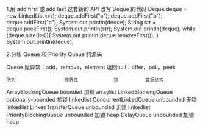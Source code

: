 1.用 add first 或 add last 这套新的 API 改写 Deque 的代码
Deque<String> deque = new LinkedList<>();
        deque.addFirst("a");
        deque.addFirst("b");
        deque.addFirst("c");
        System.out.println(deque);
        String str = deque.peekFirst();
        System.out.println(str);
        System.out.println(deque);
        while (deque.size()>0){
            System.out.println(deque.removeFirst());
        }
        System.out.println(deque);
  
  
  2.分析 Queue 和 Priority Queue 的源码
  
  
Queue
        抛异常：add，remove，element
        返回null：offer，poll，peek
        
    队列	                有界性	            锁	       数据结构
ArrayBlockingQueue	bounded	                加锁	   arraylist
LinkedBlockingQueue	optionally-bounded	加锁	   linkedlist
ConcurrentLinkedQueue	unbounded	        无锁	   linkedlist
LinkedTransferQueue	unbounded		无锁         linkedlist
PriorityBlockingQueue	unbounded		加锁           heap
DelayQueue	        unbounded		加锁          heap
